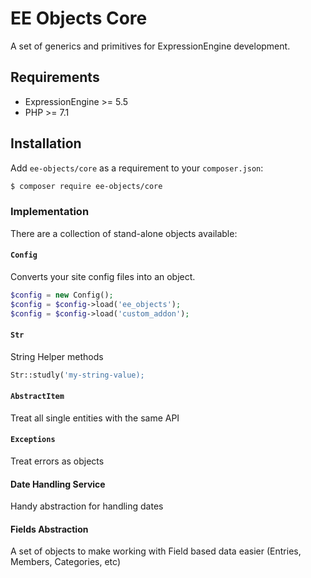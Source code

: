 # EE Objects Core
A set of generics and primitives for ExpressionEngine development. 

## Requirements
- ExpressionEngine >= 5.5
- PHP >= 7.1
 
## Installation

Add `ee-objects/core` as a requirement to your `composer.json`:

```bash
$ composer require ee-objects/core
```

### Implementation

There are a collection of stand-alone objects available:

#### `Config`

Converts your site config files into an object.

```php
$config = new Config();
$config = $config->load('ee_objects');
$config = $config->load('custom_addon');
```

#### `Str`

String Helper methods

```php
Str::studly('my-string-value);
```

#### `AbstractItem`

Treat all single entities with the same API

#### `Exceptions`

Treat errors as objects

#### Date Handling Service

Handy abstraction for handling dates

#### Fields Abstraction

A set of objects to make working with Field based data easier (Entries, Members, Categories, etc)